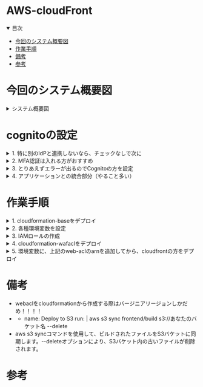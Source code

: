 # AWS-cloudFront

<details open="open">
<summary>目次</summary>


- [今回のシステム概要図](#今回のシステム概要図)
- [作業手順](#作業手順)
- [備考](#備考)
- [参考](#参考)
</details>

# 今回のシステム概要図
<details>
<summary> システム概要図</summary>


</details>


# cognitoの設定

<details>
<summary> 1. 特に別のIdPと連携しないなら、チェックなしで次に</summary>

![](./assets/images/cognito1.png)

</details>

<details>
<summary> 2. MFA認証は入れる方がおすすめ</summary>

![](./assets/images/cognito2.png)

</details>

<details>
<summary> 3. とりあえずエラーが出るのでCognitoの方を設定</summary>

![](./assets/images/cognito3.png)

</details>

<details>
<summary> 4. アプリケーションとの統合部分（やること多い）</summary>

- ホストされた認証ページにチュックを入れて、springsecurityのauthorize-urlからアクセスできるCognitoドメインの作成
- 秘密クライエントにチェックを入れて、シークレットの生成
- コールバックURIの登録
- スコープをopenIDで設定（できるだけ少ない情報にしたかった）
- 実際に取れそうなPrincipalは下記の添付

![](./assets/images/cognito4.png)
![](./assets/images/cognito5.png)
![](./assets/images/cognito6.png)
![](./assets/images/cognito-principal.png)

</details>

# 作業手順

<details>
<summary> 1. cloudformation-baseをデプロイ</summary>

- リージョンの設定と、アクセスキーの情報だけ環境変数で必要

```zh
export AWS_DEFAULT_REGION=ap-northeast-1
```

</details>

<details>
<summary> 2. 各種環境変数を設定</summary>

- 実行ターミナルに下記の環境変数を設定

```zh
export AWS_DEFAULT_REGION=ap-northeast-1
export WAF_ACL_REGION=us-east-1
export CLOUDFRONT_REGION=ap-northeast-1
export GITHUB_ACCOUNT=hogehoge
export GITHUB_REPOSITORY=hogehoge
```

</details>

<details>
<summary> 3. IAMロールの作成</summary>

- cloudformation-iam-role.ymlをデプロイ

</details>

<details>
<summary> 4. cloudformation-wafaclをデプロイ</summary>

- wafaclをcloudformationでデプロイするにはバージニア（us-east-1）じゃないとできない。
- そのため、CloudFront作成のCloudForamationとは分けて、且つMakefile実行時にリージョンを切り替えれるように環境変数を設定する
- CLOUDFRONT_REGIONとWAF_ACL_REGIONで実行時に切り替え

</details>

<details>
<summary> 5. 環境変数に、上記のweb-aclのarnを追加してから、cloudfrontの方をデプロイ</summary>

- 下記環境変数追加
- cloudformation-cloudfrontをデプロイ

```zh
export WAF_ACL_ARN=hogehoge

make iac-cloudfront-deploy
```

</details>


# 備考

- webaclをcloudformationから作成する際はバージニアリージョンしかだめ！！！！
- - name: Deploy to S3
    run: |
    aws s3 sync frontend/build s3://あなたのバケット名 --delete
- aws s3 syncコマンドを使用して、ビルドされたファイルをS3バケットに同期します。--deleteオプションにより、S3バケット内の古いファイルが削除されます。



# 参考
